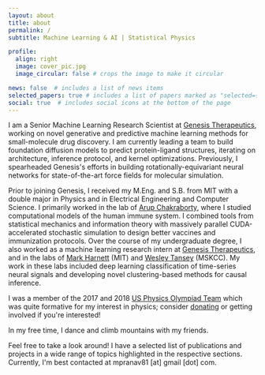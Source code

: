 ```yaml
---
layout: about
title: about
permalink: /
subtitle: Machine Learning & AI | Statistical Physics

profile:
  align: right
  image: cover_pic.jpg
  image_circular: false # crops the image to make it circular

news: false  # includes a list of news items
selected_papers: true # includes a list of papers marked as "selected={true}"
social: true  # includes social icons at the bottom of the page
---
```


I am a Senior Machine Learning Research Scientist at [Genesis Therapeutics](https://www.genesistherapeutics.ai/), working on novel generative and predictive machine learning methods for small-molecule drug discovery. I am currently leading a team to build foundation diffusion models to predict protein-ligand structures, iterating on architecture, inference protocol, and kernel optimizations. Previously, I spearheaded Genesis's efforts in building rotationally-equivariant neural networks for state-of-the-art force fields for molecular simulation.

Prior to joining Genesis, I received my M.Eng. and S.B. from MIT with a double major in Physics and in Electrical Engineering and Computer Science. I primarily worked in the lab of [Arup Chakraborty](http://chakrabortygroup.scripts.mit.edu/), where I studied computational models of the human immune system. I combined tools from statistical mechanics and information theory with massively parallel CUDA-accelerated stochastic simulation to design better vaccines and immunization protocols. Over the course of my undergraduate degree, I also worked as a machine learning research intern at [Genesis Therapeutics](https://www.genesistherapeutics.ai/), 
and in the labs of [Mark Harnett](https://www.markharnett.org/) (MIT) and [Wesley Tansey](https://www.mskcc.org/research-areas/labs/wesley-tansey) (MSKCC). My work in these labs included deep learning classification of time-series neural signals and developing novel clustering-based methods for causal inference.

I was a member of the 2017 and 2018 [US Physics Olympiad Team](https://www.aapt.org/physicsteam/) which was quite formative for my interest in physics; consider [donating](https://www.aapt.org/physicsteam/PT-donate.cfm) or getting involved if you're interested!

In my free time, I dance and climb mountains with my friends.

Feel free to take a look around! I have a selected list of publications and projects in a wide range of topics highlighted in the respective sections. Currently, I'm best contacted at mpranav81 [at] gmail [dot] com.

